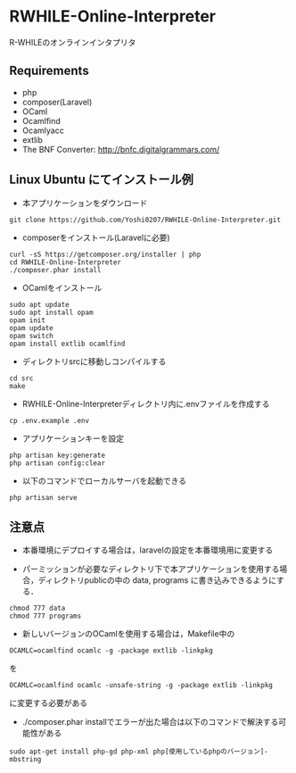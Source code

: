 # RWHILE-Online-Interpreter
R-WHILEのオンラインインタプリタ  

## Requirements
+ php
+ composer(Laravel)
+ OCaml
+ Ocamlfind
+ Ocamlyacc
+ extlib
+ The BNF Converter: http://bnfc.digitalgrammars.com/

## Linux Ubuntu にてインストール例
+ 本アプリケーションをダウンロード
```
git clone https://github.com/Yoshi0207/RWHILE-Online-Interpreter.git
```

+ composerをインストール(Laravelに必要)
```
curl -sS https://getcomposer.org/installer | php
cd RWHILE-Online-Interpreter
./composer.phar install
```

+ OCamlをインストール
```
sudo apt update
sudo apt install opam
opam init
opam update
opam switch
opam install extlib ocamlfind
```

+ ディレクトリsrcに移動しコンパイルする
```
cd src
make
```

+ RWHILE-Online-Interpreterディレクトリ内に.envファイルを作成する
```
cp .env.example .env
```
<!--
+ .envファイルを各環境のデータベースの設定に合わせて書き換える
```
DB_CONNECTION=mysql
DB_HOST=127.0.0.1
DB_PORT=3306
DB_DATABASE=homestead
DB_USERNAME=homestead
DB_PASSWORD=secret
```

（例）sqlite3の場合  
```
DB_CONNECTION=sqlite
```
に変更し上記以外の項目は削除する

```
touch database/database.sqlite
php artisan migrate
```
-->
+ アプリケーションキーを設定
```
php artisan key:generate
php artisan config:clear
```

+ 以下のコマンドでローカルサーバを起動できる
```
php artisan serve
```

## 注意点
+ 本番環境にデプロイする場合は，laravelの設定を本番環境用に変更する

+ パーミッションが必要なディレクトリ下で本アプリケーションを使用する場合，ディレクトリpublicの中の data, programs に書き込みできるようにする．
```
chmod 777 data
chmod 777 programs
```

+ 新しいバージョンのOCamlを使用する場合は，Makefile中の
```
OCAMLC=ocamlfind ocamlc -g -package extlib -linkpkg
```
を
```
OCAMLC=ocamlfind ocamlc -unsafe-string -g -package extlib -linkpkg
```
に変更する必要がある

+ ./composer.phar installでエラーが出た場合は以下のコマンドで解決する可能性がある  
```
sudo apt-get install php-gd php-xml php[使用しているphpのバージョン]-mbstring
```
